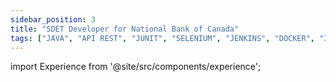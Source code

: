 ```yaml
---
sidebar_position: 3
title: "SDET Developer for National Bank of Canada"
tags: ["JAVA", "API REST", "JUNIT", "SELENIUM", "JENKINS", "DOCKER", "INTELLIJ", "GIT", "BITBUCKET", "KAFKA", "MQ", "SWAGGER", "GHERKIN", "XML"]
---
```


import Experience from '@site/src/components/experience';

<Experience title={frontMatter.title} />